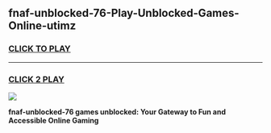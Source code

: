 
## fnaf-unblocked-76-Play-Unblocked-Games-Online-utimz
<h3>
<a href="https://premium76.site?title=fnaf-unblocked-76&ref=25A">CLICK TO PLAY</a></h3>
<hr>

<h3>
<a href="https://premium76.site?title=fnaf-unblocked-76&ref=25A">CLICK 2 PLAY</a>
  
</h3>

<a href="https://premium76.site?title=fnaf-unblocked-76&ref=25A"><img src="https://clearcache.store/games.png"></a>


**fnaf-unblocked-76 games unblocked: Your Gateway to Fun and Accessible Online Gaming**
